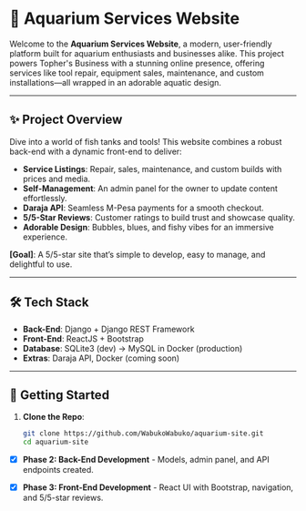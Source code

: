 # 🌊 Aquarium Services Website

Welcome to the **Aquarium Services Website**, a modern, user-friendly platform built for aquarium enthusiasts and businesses alike. This project powers Topher's Business with a stunning online presence, offering services like tool repair, equipment sales, maintenance, and custom installations—all wrapped in an adorable aquatic design.

---

## ✨ Project Overview
Dive into a world of fish tanks and tools! This website combines a robust back-end with a dynamic front-end to deliver:
- **Service Listings**: Repair, sales, maintenance, and custom builds with prices and media.
- **Self-Management**: An admin panel for the owner to update content effortlessly.
- **Daraja API**: Seamless M-Pesa payments for a smooth checkout.
- **5/5-Star Reviews**: Customer ratings to build trust and showcase quality.
- **Adorable Design**: Bubbles, blues, and fishy vibes for an immersive experience.

**[Goal]**: A 5/5-star site that’s simple to develop, easy to manage, and delightful to use.

---

## 🛠️ Tech Stack
- **Back-End**: Django + Django REST Framework  
- **Front-End**: ReactJS + Bootstrap  
- **Database**: SQLite3 (dev) → MySQL in Docker (production)  
- **Extras**: Daraja API, Docker (coming soon)  

---

## 🚀 Getting Started
1. **Clone the Repo**:
   ```bash
   git clone https://github.com/WabukoWabuko/aquarium-site.git
   cd aquarium-site
   
- [x] **Phase 2: Back-End Development** - Models, admin panel, and API endpoints created.

- [x] **Phase 3: Front-End Development** - React UI with Bootstrap, navigation, and 5/5-star reviews.
